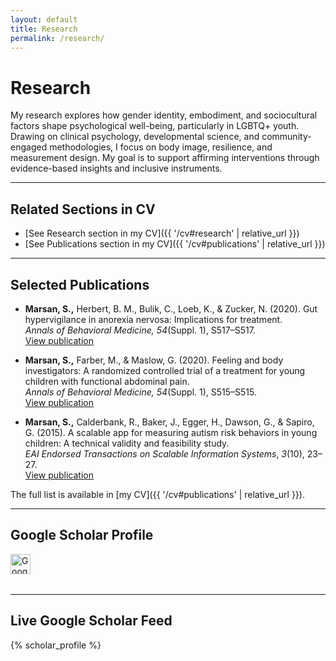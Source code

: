 ```yaml
---
layout: default
title: Research
permalink: /research/
---
```


# Research

My research explores how gender identity, embodiment, and sociocultural factors shape psychological well-being, particularly in LGBTQ+ youth. Drawing on clinical psychology, developmental science, and community-engaged methodologies, I focus on body image, resilience, and measurement design. My goal is to support affirming interventions through evidence-based insights and inclusive instruments.

---

## Related Sections in CV

- [See Research section in my CV]({{ '/cv#research' | relative_url }})
- [See Publications section in my CV]({{ '/cv#publications' | relative_url }})

---

## Selected Publications

- **Marsan, S.,** Herbert, B. M., Bulik, C., Loeb, K., & Zucker, N. (2020). Gut hypervigilance in anorexia nervosa: Implications for treatment.  
  _Annals of Behavioral Medicine, 54_(Suppl. 1), S517–S517.  
  [View publication](https://doi.org/DOI:%2010.1093/abm/kaaa009)

- **Marsan, S.,** Farber, M., & Maslow, G. (2020). Feeling and body investigators: A randomized controlled trial of a treatment for young children with functional abdominal pain.  
  _Annals of Behavioral Medicine, 54_(Suppl. 1), S515–S515.  
  [View publication](https://doi.org/DOI:%2010.1093/abm/kaaa009)

- **Marsan, S.,** Calderbank, R., Baker, J., Egger, H., Dawson, G., & Sapiro, G. (2015). A scalable app for measuring autism risk behaviors in young children: A technical validity and feasibility study.  
  _EAI Endorsed Transactions on Scalable Information Systems_, _3_(10), 23–27.  
  [View publication](https://doi.org/DOI%2010.4108/eai.14-10-2015.2261939)

The full list is available in [my CV]({{ '/cv#publications' | relative_url }}).

---

## Google Scholar Profile

<div class="scholar-profile" style="margin-bottom: 2rem;">
  <a href="https://scholar.google.com/citations?user=eGQIUA8AAAAJ&hl=en" target="_blank" rel="noopener" aria-label="Samuel Marsán Pérez on Google Scholar">
    <img src="{{ '/assets/icons/google-scholar.svg' | relative_url }}" alt="Google Scholar Profile" class="social-icon" style="height: 32px;" />
  </a>
</div>

---

## Live Google Scholar Feed
{% scholar_profile %}

